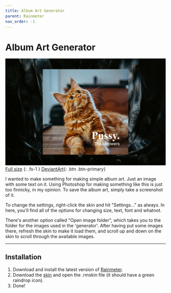 ```yaml
---
title: Album Art Generator
parent: Rainmeter
nav_order: -1
---
```


# Album Art Generator

![](header_1500px.jpg)
[Full size](header.jpg)
{: .fs-1 }
[DeviantArt](https://www.deviantart.com/adriaanjelle/art/Album-Art-Generator-983622396){: .btn .btn-primary}

I wanted to make something for making simple album art. Just an image with some text on it. Using Photoshop for making something like this is just too finnicky, in my opinion. To save the album art, simply take a screenshot of it.

To change the settings, right-click the skin and hit "Settings..." as always. In here, you'll find all of the options for changing size, text, font and whatnot.

There's another option called "Open image folder", which takes you to the folder for the images used in the 'generator'. After having put some images there, refresh the skin to make it load them, and scroll up and down on the skin to scroll through the available images.

----

## Installation

1. Download and install the latest version of [Rainmeter](https://www.rainmeter.net/).  
2. Download the [skin](https://github.com/adriaanjelle/Album-Art-Generator/releases/latest) and open the .rmskin file (it should have a green raindrop icon).  
3. Done!
